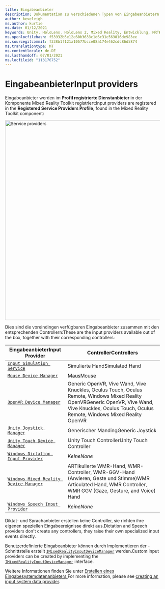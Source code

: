 ```yaml
---
title: Eingabeanbieter
description: Dokumentation zu verschiedenen Typen von Eingabeanbietern in MRTK
author: keveleigh
ms.author: kurtie
ms.date: 01/12/2021
keywords: Unity, HoloLens, HoloLens 2, Mixed Reality, Entwicklung, MRTK,
ms.openlocfilehash: f53932b5e12e60b3638c1d6c31e569016de983ee
ms.sourcegitcommit: f338b1f121a10577bcce08a174e462cdc86d5874
ms.translationtype: MT
ms.contentlocale: de-DE
ms.lasthandoff: 07/01/2021
ms.locfileid: "113176752"
---
```

# <a name="input-providers"></a><span data-ttu-id="939d9-104">Eingabeanbieter</span><span class="sxs-lookup"><span data-stu-id="939d9-104">Input providers</span></span>

<span data-ttu-id="939d9-105">Eingabeanbieter werden im **Profil registrierte Dienstanbieter** in der Komponente Mixed Reality Toolkit registriert:</span><span class="sxs-lookup"><span data-stu-id="939d9-105">Input providers are registered in the **Registered Service Providers Profile**, found in the Mixed Reality Toolkit component:</span></span>

<img src="../images/input/RegisteredServiceProviders.PNG" width="650px" style="display:block;" alt="Service providers">

<span data-ttu-id="939d9-106">Dies sind die voreindingen verfügbaren Eingabeanbieter zusammen mit den entsprechenden Controllern:</span><span class="sxs-lookup"><span data-stu-id="939d9-106">These are the input providers available out of the box, together with their corresponding controllers:</span></span>

| <span data-ttu-id="939d9-107">Eingabeanbieter</span><span class="sxs-lookup"><span data-stu-id="939d9-107">Input Provider</span></span> | <span data-ttu-id="939d9-108">Controller</span><span class="sxs-lookup"><span data-stu-id="939d9-108">Controllers</span></span> |
| --- | --- |
| [`Input Simulation Service`](xref:Microsoft.MixedReality.Toolkit.Input.InputSimulationService) | <span data-ttu-id="939d9-109">Simulierte Hand</span><span class="sxs-lookup"><span data-stu-id="939d9-109">Simulated Hand</span></span> |
| [`Mouse Device Manager`](xref:Microsoft.MixedReality.Toolkit.Input.UnityInput.MouseDeviceManager) | <span data-ttu-id="939d9-110">Maus</span><span class="sxs-lookup"><span data-stu-id="939d9-110">Mouse</span></span>  |
| [`OpenVR Device Manager`](xref:Microsoft.MixedReality.Toolkit.OpenVR.Input.OpenVRDeviceManager) | <span data-ttu-id="939d9-111">Generic OpenVR, Vive Wand, Vive Knuckles, Oculus Touch, Oculus Remote, Windows Mixed Reality OpenVR</span><span class="sxs-lookup"><span data-stu-id="939d9-111">Generic OpenVR, Vive Wand, Vive Knuckles, Oculus Touch, Oculus Remote, Windows Mixed Reality OpenVR</span></span>  |
| [`Unity Joystick Manager`](xref:Microsoft.MixedReality.Toolkit.Input.UnityInput.UnityJoystickManager) | <span data-ttu-id="939d9-112">Generischer Manding</span><span class="sxs-lookup"><span data-stu-id="939d9-112">Generic Joystick</span></span>  |
| [`Unity Touch Device Manager`](xref:Microsoft.MixedReality.Toolkit.Input.UnityInput.UnityTouchDeviceManager) | <span data-ttu-id="939d9-113">Unity Touch Controller</span><span class="sxs-lookup"><span data-stu-id="939d9-113">Unity Touch Controller</span></span>  |
| [`Windows Dictation Input Provider`](xref:Microsoft.MixedReality.Toolkit.Windows.Input.WindowsDictationInputProvider) | <span data-ttu-id="939d9-114">*Keine*</span><span class="sxs-lookup"><span data-stu-id="939d9-114">*None*</span></span>  |
| [`Windows Mixed Reality Device Manager`](xref:Microsoft.MixedReality.Toolkit.WindowsMixedReality.Input.WindowsMixedRealityDeviceManager) | <span data-ttu-id="939d9-115">ARTIkulierte WMR-Hand, WMR-Controller, WMR-GGV-Hand (Anvieren, Geste und Stimme)</span><span class="sxs-lookup"><span data-stu-id="939d9-115">WMR Articulated Hand, WMR Controller, WMR GGV (Gaze, Gesture, and Voice) Hand</span></span> |
| [`Windows Speech Input Provider`](xref:Microsoft.MixedReality.Toolkit.Windows.Input.WindowsSpeechInputProvider) | <span data-ttu-id="939d9-116">*Keine*</span><span class="sxs-lookup"><span data-stu-id="939d9-116">*None*</span></span> |

<span data-ttu-id="939d9-117">Diktat- und Sprachanbieter erstellen keine Controller, sie richten ihre eigenen speziellen Eingabeereignisse direkt aus.</span><span class="sxs-lookup"><span data-stu-id="939d9-117">Dictation and Speech providers don't create any controllers, they raise their own specialized input events directly.</span></span>

<span data-ttu-id="939d9-118">Benutzerdefinierte Eingabeanbieter können durch Implementieren der -Schnittstelle erstellt [`IMixedRealityInputDeviceManager`](xref:Microsoft.MixedReality.Toolkit.Input.IMixedRealityInputDeviceManager) werden.</span><span class="sxs-lookup"><span data-stu-id="939d9-118">Custom input providers can be created by implementing the [`IMixedRealityInputDeviceManager`](xref:Microsoft.MixedReality.Toolkit.Input.IMixedRealityInputDeviceManager) interface.</span></span>

<span data-ttu-id="939d9-119">Weitere Informationen finden Sie unter [Erstellen eines Eingabesystemdatenanbieters.](create-data-provider.md)</span><span class="sxs-lookup"><span data-stu-id="939d9-119">For more information, please see [creating an input system data provider](create-data-provider.md).</span></span>
